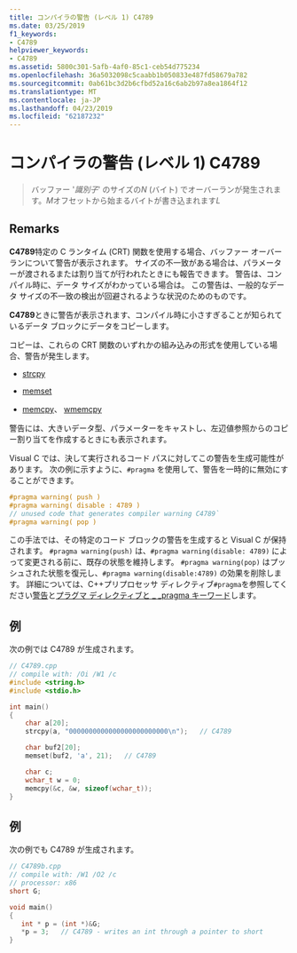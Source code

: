 ```yaml
---
title: コンパイラの警告 (レベル 1) C4789
ms.date: 03/25/2019
f1_keywords:
- C4789
helpviewer_keywords:
- C4789
ms.assetid: 5800c301-5afb-4af0-85c1-ceb54d775234
ms.openlocfilehash: 36a5032098c5caabb1b050833e487fd58679a782
ms.sourcegitcommit: 0ab61bc3d2b6cfbd52a16c6ab2b97a8ea1864f12
ms.translationtype: MT
ms.contentlocale: ja-JP
ms.lasthandoff: 04/23/2019
ms.locfileid: "62187232"
---
```

# <a name="compiler-warning-level-1-c4789"></a>コンパイラの警告 (レベル 1) C4789

> バッファー '*識別子*' のサイズの*N* (バイト) でオーバーランが発生されます。*M*オフセットから始まるバイトが書き込まれます*L*

## <a name="remarks"></a>Remarks

**C4789**特定の C ランタイム (CRT) 関数を使用する場合、バッファー オーバーランについて警告が表示されます。 サイズの不一致がある場合は、パラメーターが渡されるまたは割り当てが行われたときにも報告できます。 警告は、コンパイル時に、データ サイズがわかっている場合は。 この警告は、一般的なデータ サイズの不一致の検出が回避されるような状況のためのものです。

**C4789**ときに警告が表示されます、コンパイル時に小さすぎることが知られているデータ ブロックにデータをコピーします。

コピーは、これらの CRT 関数のいずれかの組み込みの形式を使用している場合、警告が発生します。

- [strcpy](../../c-runtime-library/reference/strcpy-wcscpy-mbscpy.md)

- [memset](../../c-runtime-library/reference/memset-wmemset.md)

- [memcpy](../../c-runtime-library/reference/memcpy-wmemcpy.md)、 [wmemcpy](../../c-runtime-library/reference/memcpy-wmemcpy.md)

警告には、大きいデータ型、パラメーターをキャストし、左辺値参照からのコピー割り当てを作成するときにも表示されます。

Visual C では、決して実行されるコード パスに対してこの警告を生成可能性があります。 次の例に示すように、`#pragma` を使用して、警告を一時的に無効にすることができます。

```cpp
#pragma warning( push )
#pragma warning( disable : 4789 )
// unused code that generates compiler warning C4789`
#pragma warning( pop )
```

この手法では、その特定のコード ブロックの警告を生成すると Visual C が保持されます。 `#pragma warning(push)` は、`#pragma warning(disable: 4789)` によって変更される前に、既存の状態を維持します。 `#pragma warning(pop)` はプッシュされた状態を復元し、`#pragma warning(disable:4789)` の効果を削除します。 詳細については、C++プリプロセッサ ディレクティブ`#pragma`を参照してください[警告](../../preprocessor/warning.md)と[プラグマ ディレクティブと _ _pragma キーワード](../../preprocessor/pragma-directives-and-the-pragma-keyword.md)します。

## <a name="example"></a>例

次の例では C4789 が生成されます。

```cpp
// C4789.cpp
// compile with: /Oi /W1 /c
#include <string.h>
#include <stdio.h>

int main()
{
    char a[20];
    strcpy(a, "0000000000000000000000000\n");   // C4789

    char buf2[20];
    memset(buf2, 'a', 21);   // C4789

    char c;
    wchar_t w = 0;
    memcpy(&c, &w, sizeof(wchar_t));
}
```

## <a name="example"></a>例

次の例でも C4789 が生成されます。

```cpp
// C4789b.cpp
// compile with: /W1 /O2 /c
// processor: x86
short G;

void main()
{
   int * p = (int *)&G;
   *p = 3;   // C4789 - writes an int through a pointer to short
}
```
